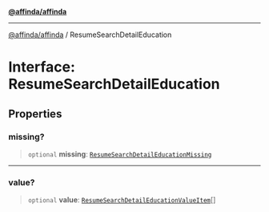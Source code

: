 [**@affinda/affinda**](../README.md)

***

[@affinda/affinda](../globals.md) / ResumeSearchDetailEducation

# Interface: ResumeSearchDetailEducation

## Properties

### missing?

> `optional` **missing**: [`ResumeSearchDetailEducationMissing`](ResumeSearchDetailEducationMissing.md)

***

### value?

> `optional` **value**: [`ResumeSearchDetailEducationValueItem`](ResumeSearchDetailEducationValueItem.md)[]
